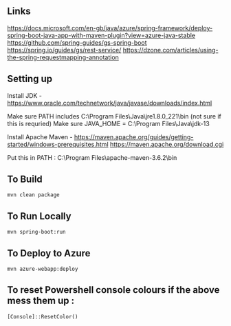 ## Links
https://docs.microsoft.com/en-gb/java/azure/spring-framework/deploy-spring-boot-java-app-with-maven-plugin?view=azure-java-stable
https://github.com/spring-guides/gs-spring-boot
https://spring.io/guides/gs/rest-service/
https://dzone.com/articles/using-the-spring-requestmapping-annotation

## Setting up
Install JDK - https://www.oracle.com/technetwork/java/javase/downloads/index.html

Make sure PATH includes C:\Program Files\Java\jre1.8.0_221\bin (not sure if this is requried)
Make sure JAVA_HOME = C:\Program Files\Java\jdk-13

Install Apache Maven - 
https://maven.apache.org/guides/getting-started/windows-prerequisites.html
https://maven.apache.org/download.cgi

Put this in PATH : C:\Program Files\apache-maven-3.6.2\bin

## To Build
```mvn clean package```

## To Run Locally
```mvn spring-boot:run```

## To Deploy to Azure
```mvn azure-webapp:deploy```

## To reset Powershell console colours if the above mess them up :
```[Console]::ResetColor()```



